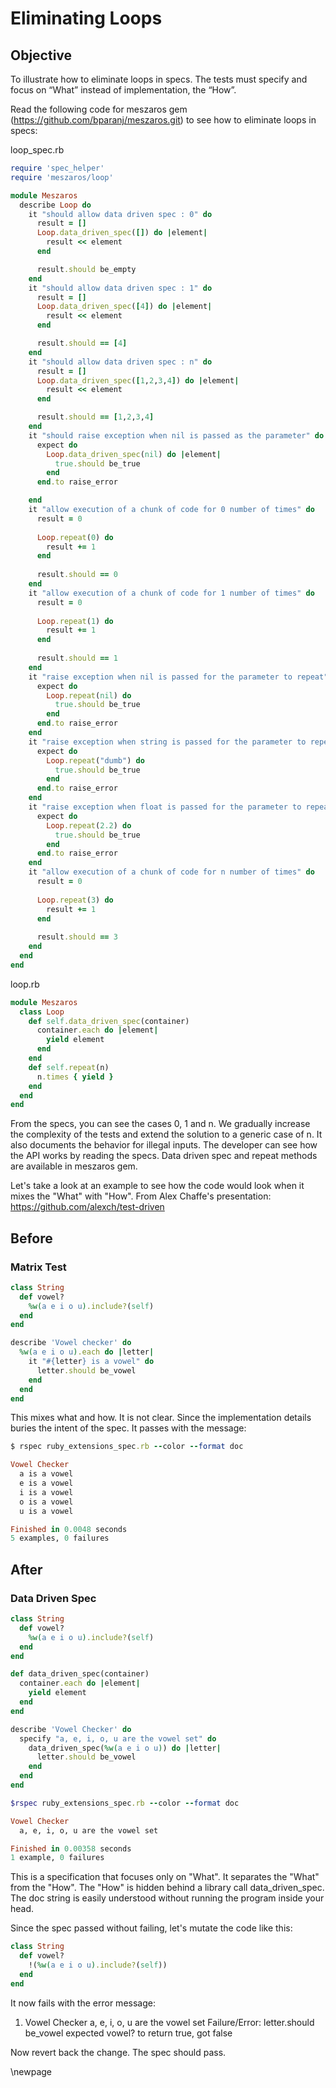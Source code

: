 # Eliminating Loops #

## Objective ##

To illustrate how to eliminate loops in specs. The tests must specify and focus on “What” instead of implementation, the “How”.

Read the following code for meszaros gem (https://github.com/bparanj/meszaros.git) to see how to eliminate loops in specs:

loop_spec.rb

```ruby
require 'spec_helper'
require 'meszaros/loop'

module Meszaros
  describe Loop do
    it "should allow data driven spec : 0" do
      result = []
      Loop.data_driven_spec([]) do |element|
        result << element
      end

      result.should be_empty
    end
    it "should allow data driven spec : 1" do
      result = []
      Loop.data_driven_spec([4]) do |element|
        result << element
      end

      result.should == [4]
    end    
    it "should allow data driven spec : n" do
      result = []
      Loop.data_driven_spec([1,2,3,4]) do |element|
        result << element
      end

      result.should == [1,2,3,4]
    end
    it "should raise exception when nil is passed as the parameter" do
      expect do
        Loop.data_driven_spec(nil) do |element|
          true.should be_true
        end
      end.to raise_error

    end
    it "allow execution of a chunk of code for 0 number of times" do
      result = 0
      
      Loop.repeat(0) do
        result += 1        
      end
      
      result.should == 0
    end
    it "allow execution of a chunk of code for 1 number of times" do
      result = 0
      
      Loop.repeat(1) do
        result += 1        
      end
      
      result.should == 1
    end
    it "raise exception when nil is passed for the parameter to repeat" do      
      expect do
        Loop.repeat(nil) do
          true.should be_true      
        end
      end.to raise_error      
    end
    it "raise exception when string is passed for the parameter to repeat" do      
      expect do
        Loop.repeat("dumb") do
          true.should be_true        
        end
      end.to raise_error
    end
    it "raise exception when float is passed for the parameter to repeat" do      
      expect do
        Loop.repeat(2.2) do
          true.should be_true        
        end
      end.to raise_error
    end
    it "allow execution of a chunk of code for n number of times" do
      result = 0
      
      Loop.repeat(3) do
        result += 1        
      end
      
      result.should == 3
    end
  end  
end
```

loop.rb

```ruby
module Meszaros
  class Loop
    def self.data_driven_spec(container)
      container.each do |element|
        yield element
      end
    end    
    def self.repeat(n)
      n.times { yield }
    end
  end
end
```

From the specs, you can see the cases 0, 1 and n. We gradually increase the complexity of the tests and extend the solution to a generic case of n. It also documents the behavior for illegal inputs. The developer can see how the API works by reading the specs. Data driven spec and repeat methods are available in meszaros gem.

Let's take a look at an example to see how the code would look when it mixes the "What" with "How". From Alex Chaffe's presentation: https://github.com/alexch/test-driven

## Before ##

### Matrix Test ###

```ruby
class String
  def vowel?
    %w(a e i o u).include?(self)
  end
end

describe 'Vowel checker' do  
  %w(a e i o u).each do |letter|
    it "#{letter} is a vowel" do
      letter.should be_vowel
    end
  end
end
```

This mixes what and how. It is not clear. Since the implementation details buries the intent of the spec. It passes with the message:

```ruby
$ rspec ruby_extensions_spec.rb --color --format doc

Vowel Checker
  a is a vowel
  e is a vowel
  i is a vowel
  o is a vowel
  u is a vowel

Finished in 0.0048 seconds
5 examples, 0 failures
```

## After ##

### Data Driven Spec ###

```ruby
class String
  def vowel?
    %w(a e i o u).include?(self)
  end
end

def data_driven_spec(container)
  container.each do |element|
    yield element
  end
end

describe 'Vowel Checker' do  
  specify "a, e, i, o, u are the vowel set" do
    data_driven_spec(%w(a e i o u)) do |letter|
      letter.should be_vowel
    end
  end
end
```

```ruby
$rspec ruby_extensions_spec.rb --color --format doc

Vowel Checker
  a, e, i, o, u are the vowel set

Finished in 0.00358 seconds
1 example, 0 failures
```

This is a specification that focuses only on "What". It separates the "What" from the "How". The "How" is hidden behind a library call data_driven_spec. The doc string is easily understood without running the program inside your head.

Since the spec passed without failing, let's mutate the code like this:

```ruby
class String
  def vowel?
    !(%w(a e i o u).include?(self))
  end
end
```

It now fails with the error message:

1) Vowel Checker a, e, i, o, u are the vowel set
    Failure/Error: letter.should be_vowel
      expected vowel? to return true, got false

Now revert back the change. The spec should pass.

\newpage
